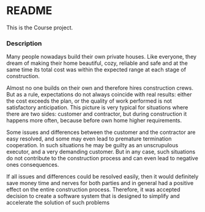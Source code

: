 # README #

This is the Course project.

### Description ###

Many people nowadays build their own private houses. Like everyone,
they dream of making their home beautiful, cozy, reliable and
safe and at the same time its total cost was within the expected range
at each stage of construction.

Almost no one builds on their own and therefore hires construction crews. But
as a rule, expectations do not always coincide with real results: either
the cost exceeds the plan, or the quality of work performed is not satisfactory
anticipation. This picture is very typical for situations where there are two sides:
customer and contractor, but during construction it happens more often, because before
own home higher requirements.

Some issues and differences between the customer and the contractor are easy
resolved, and some may even lead to premature termination
cooperation. In such situations he may be guilty as an unscrupulous executor,
and a very demanding customer. But in any case, such situations do not
contribute to the construction process and can even lead to negative ones
consequences.

If all issues and differences could be resolved easily,
then it would definitely save money time and nerves for both parties and in general
had a positive effect on the entire construction process. Therefore, it was accepted
decision to create a software system that is designed to simplify and
accelerate the solution of such problems